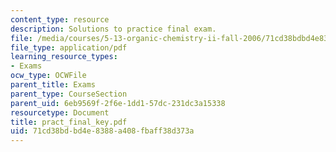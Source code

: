 ```yaml
---
content_type: resource
description: Solutions to practice final exam.
file: /media/courses/5-13-organic-chemistry-ii-fall-2006/71cd38bdbd4e8388a408fbaff38d373a_pract_final_key.pdf
file_type: application/pdf
learning_resource_types:
- Exams
ocw_type: OCWFile
parent_title: Exams
parent_type: CourseSection
parent_uid: 6eb9569f-2f6e-1dd1-57dc-231dc3a15338
resourcetype: Document
title: pract_final_key.pdf
uid: 71cd38bd-bd4e-8388-a408-fbaff38d373a
---
```

